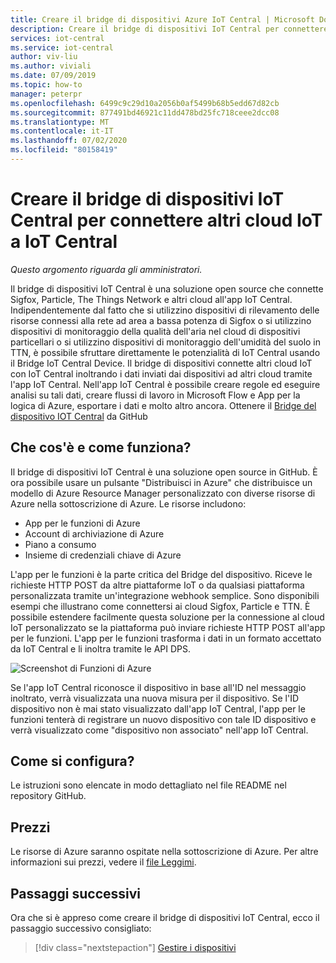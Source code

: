 ```yaml
---
title: Creare il bridge di dispositivi Azure IoT Central | Microsoft Docs
description: Creare il bridge di dispositivi IoT Central per connettere altri cloud IoT (Sigfox, Particle, The Things Network e così via) all'app IoT Central.
services: iot-central
ms.service: iot-central
author: viv-liu
ms.author: viviali
ms.date: 07/09/2019
ms.topic: how-to
manager: peterpr
ms.openlocfilehash: 6499c9c29d10a2056b0af5499b68b5edd67d82cb
ms.sourcegitcommit: 877491bd46921c11dd478bd25fc718ceee2dcc08
ms.translationtype: MT
ms.contentlocale: it-IT
ms.lasthandoff: 07/02/2020
ms.locfileid: "80158419"
---
```

# <a name="build-the-iot-central-device-bridge-to-connect-other-iot-clouds-to-iot-central"></a>Creare il bridge di dispositivi IoT Central per connettere altri cloud IoT a IoT Central

*Questo argomento riguarda gli amministratori.*

Il bridge di dispositivi IoT Central è una soluzione open source che connette Sigfox, Particle, The Things Network e altri cloud all'app IoT Central. Indipendentemente dal fatto che si utilizzino dispositivi di rilevamento delle risorse connessi alla rete ad area a bassa potenza di Sigfox o si utilizzino dispositivi di monitoraggio della qualità dell'aria nel cloud di dispositivi particellari o si utilizzino dispositivi di monitoraggio dell'umidità del suolo in TTN, è possibile sfruttare direttamente le potenzialità di IoT Central usando il Bridge IoT Central Device. Il bridge di dispositivi connette altri cloud IoT con IoT Central inoltrando i dati inviati dai dispositivi ad altri cloud tramite l'app IoT Central. Nell'app IoT Central è possibile creare regole ed eseguire analisi su tali dati, creare flussi di lavoro in Microsoft Flow e App per la logica di Azure, esportare i dati e molto altro ancora. Ottenere il [Bridge del dispositivo IOT Central](https://aka.ms/iotcentralgithubdevicebridge) da GitHub

## <a name="what-is-it-and-how-does-it-work"></a>Che cos'è e come funziona?
Il bridge di dispositivi IoT Central è una soluzione open source in GitHub. È ora possibile usare un pulsante "Distribuisci in Azure" che distribuisce un modello di Azure Resource Manager personalizzato con diverse risorse di Azure nella sottoscrizione di Azure. Le risorse includono:
-    App per le funzioni di Azure
-    Account di archiviazione di Azure
-    Piano a consumo
-    Insieme di credenziali chiave di Azure

L'app per le funzioni è la parte critica del Bridge del dispositivo. Riceve le richieste HTTP POST da altre piattaforme IoT o da qualsiasi piattaforma personalizzata tramite un'integrazione webhook semplice. Sono disponibili esempi che illustrano come connettersi ai cloud Sigfox, Particle e TTN. È possibile estendere facilmente questa soluzione per la connessione al cloud IoT personalizzato se la piattaforma può inviare richieste HTTP POST all'app per le funzioni.
L'app per le funzioni trasforma i dati in un formato accettato da IoT Central e li inoltra tramite le API DPS.

![Screenshot di Funzioni di Azure](media/howto-build-iotc-device-bridge/azfunctions.png)

Se l'app IoT Central riconosce il dispositivo in base all'ID nel messaggio inoltrato, verrà visualizzata una nuova misura per il dispositivo. Se l'ID dispositivo non è mai stato visualizzato dall'app IoT Central, l'app per le funzioni tenterà di registrare un nuovo dispositivo con tale ID dispositivo e verrà visualizzato come "dispositivo non associato" nell'app IoT Central. 

## <a name="how-do-i-set-it-up"></a>Come si configura?
Le istruzioni sono elencate in modo dettagliato nel file README nel repository GitHub. 

## <a name="pricing"></a>Prezzi
Le risorse di Azure saranno ospitate nella sottoscrizione di Azure. Per altre informazioni sui prezzi, vedere il [file Leggimi](https://aka.ms/iotcentralgithubdevicebridge).

## <a name="next-steps"></a>Passaggi successivi
Ora che si è appreso come creare il bridge di dispositivi IoT Central, ecco il passaggio successivo consigliato:

> [!div class="nextstepaction"]
> [Gestire i dispositivi](howto-manage-devices.md)
